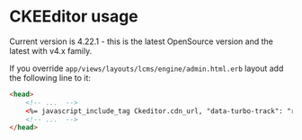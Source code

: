 # CKEEditor usage

Current version is 4.22.1 - this is the latest OpenSource version and the latest with v4.x family.

If you override `app/views/layouts/lcms/engine/admin.html.erb` layout add the following line to it:

```html
<head>
    <!-- ...  -->
    <%= javascript_include_tag Ckeditor.cdn_url, "data-turbo-track": "reload", defer: true %>
    <!-- ...  -->
</head>
```
